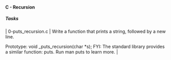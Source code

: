 #### C - Recursion
##### Tasks
| 0-puts_recursion.c | Write a function that prints a string, followed by a new line.

Prototype: void _puts_recursion(char *s);
FYI: The standard library provides a similar function: puts. Run man puts to learn more. 
|
